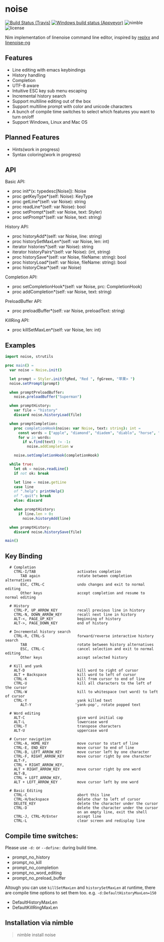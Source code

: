 # noise
[![Build Status (Travis)](https://img.shields.io/travis/jangko/nim-noise/master.svg?label=Linux%20/%20macOS "Linux/macOS build status (Travis)")](https://travis-ci.org/jangko/nim-noise)
[![Windows build status (Appveyor)](https://img.shields.io/appveyor/ci/jangko/nim-noise/master.svg?label=Windows "Windows build status (Appveyor)")](https://ci.appveyor.com/project/jangko/nim-noise)
![nimble](https://img.shields.io/badge/available%20on-nimble-yellow.svg?style=flat-square)
![license](https://img.shields.io/github/license/citycide/cascade.svg?style=flat-square)

Nim implementation of linenoise command line editor, inspired by
[replxx](https://github.com/AmokHuginnsson/replxx) and
[linenoise-ng](https://github.com/arangodb/linenoise-ng)

## Features
  * Line editing with emacs keybindings
  * History handling
  * Completion
  * UTF-8 aware
  * Intuitive ESC key sub menu escaping
  * Incremental history search
  * Support multiline editing out of the box
  * Support multiline prompt with color and unicode characters
  * A bunch of compile time switches to select which features you want to turn on/off
  * Support Windows, Linux and Mac OS

## Planned Features
  * Hints(work in progress)
  * Syntax coloring(work in progress)

## API

Basic API:
* proc init*(x: typedesc[Noise]): Noise
* proc getKeyType*(self: Noise): KeyType
* proc getLine*(self: var Noise): string
* proc readLine*(self: var Noise): bool
* proc setPrompt*(self: var Noise, text: Styler)
* proc setPrompt*(self: var Noise, text: string)

History API:
* proc historyAdd*(self: var Noise, line: string)
* proc historySetMaxLen*(self: var Noise, len: int)
* iterator histories*(self: var Noise): string
* iterator historyPairs*(self: var Noise): (int, string)
* proc historySave*(self: var Noise, fileName: string): bool
* proc historyLoad*(self: var Noise, fileName: string): bool
* proc historyClear*(self: var Noise)

Completion API:
* proc setCompletionHook*(self: var Noise, prc: CompletionHook)
* proc addCompletion*(self: var Noise, text: string)

PreloadBuffer API:
* proc preloadBuffer*(self: var Noise, preloadText: string)

KillRing API:
* proc killSetMaxLen*(self: var Noise, len: int)

## Examples
```Nim
import noise, strutils

proc main() =
  var noise = Noise.init()

  let prompt = Styler.init(fgRed, "Red ", fgGreen, "苹果> ")
  noise.setPrompt(prompt)

  when promptPreloadBuffer:
    noise.preloadBuffer("Superman")

  when promptHistory:
    var file = "history"
    discard noise.historyLoad(file)

  when promptCompletion:
    proc completionHook(noise: var Noise, text: string): int =
      const words = ["apple", "diamond", "diadem", "diablo", "horse", "home", "quartz", "quit"]
      for w in words:
        if w.find(text) != -1:
          noise.addCompletion w

    noise.setCompletionHook(completionHook)

  while true:
    let ok = noise.readLine()
    if not ok: break

    let line = noise.getLine
    case line
    of ".help": printHelp()
    of ".quit": break
    else: discard

    when promptHistory:
      if line.len > 0:
        noise.historyAdd(line)

  when promptHistory:
    discard noise.historySave(file)

main()
```

## Key Binding
```text
  # Completion
    CTRL-I/TAB                   activates completion
       TAB again                 rotate between completion alternatives
       ESC, CTRL-C               undo changes and exit to normal editing
       Other keys                accept completion and resume to normal editing

  # History
    CTRL-P, UP_ARROW_KEY         recall previous line in history
    CTRL-N, DOWN_ARROW_KEY       recall next line in history
    ALT-<, PAGE_UP_KEY           beginning of history
    ALT->, PAGE_DOWN_KEY         end of history

  # Incremental history search
    CTRL-R, CTRL-S               forward/reverse interactive history search
       TAB                       rotate between history alternatives
       ESC, CTRL-C               cancel selection and exit to normal editing
       Other keys                accept selected history

  # Kill and yank
    ALT-D                        kill word to right of cursor
    ALT + Backspace              kill word to left of cursor
    CTRL-K                       kill from cursor to end of line
    CTRL-U                       kill all characters to the left of the cursor
    CTRL-W                       kill to whitespace (not word) to left of cursor
    CTRL-Y                       yank killed text
       ALT-Y                    'yank-pop', rotate popped text

  # Word editing
    ALT-C                        give word initial cap
    ALT-L                        lowercase word
    CTRL-T                       transpose characters
    ALT-U                        uppercase word

  # Cursor navigation
    CTRL-A, HOME_KEY             move cursor to start of line
    CTRL-E, END_KEY              move cursor to end of line
    CTRL-B, LEFT_ARROW_KEY       move cursor left by one character
    CTRL-F, RIGHT_ARROW_KEY      move cursor right by one character
    ALT-F,
    CTRL + RIGHT_ARROW_KEY,
    ALT + RIGHT_ARROW_KEY        move cursor right by one word
    ALT-B,
    CTRL + LEFT_ARROW_KEY,
    ALT + LEFT_ARROW_KEY         move cursor left by one word

  # Basic Editing
    CTRL-C                       abort this line
    CTRL-H/backspace             delete char to left of cursor
    DELETE_KEY                   delete the character under the cursor
    CTRL-D                       delete the character under the cursor
                                 on an empty line, exit the shell
    CTRL-J, CTRL-M/Enter         accept line
    CTRL-L                       clear screen and redisplay line
```

## Compile time switches:
  Please use `-d:` or `--define:` during build time.
  * prompt_no_history
  * prompt_no_kill
  * prompt_no_completion
  * prompt_no_word_editing
  * prompt_no_preload_buffer

  Altough you can use `killSetMaxLen` and `historySetMaxLen` at runtime,
  there are compile time options to set them too. e.g. `-d:DefaultHistoryMaxLen=150`

  * DefaultHistoryMaxLen
  * DefaultKillRingMaxLen

## Installation via nimble
> nimble install noise

